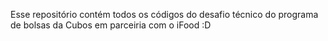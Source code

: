 Esse repositório contém todos os códigos  do desafio técnico do programa de bolsas da Cubos em parceiria com o iFood :D
